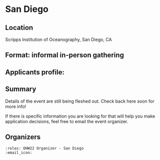 # San Diego

## Location

Scripps Institution of Oceanography, San Diego, CA

## Format: informal in-person gathering

## Applicants profile:

## Summary

Details of the event are still being fleshed out. Check back here soon for more info!

If there is specific information you are looking for that will help you make application decisions, feel free to email the event organizer.

## Organizers

```{ohw-team}
:roles: OHW22 Organizer - San Diego
:email_icon:
```
